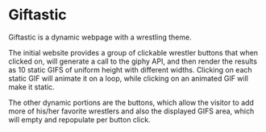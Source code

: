 # Giftastic

Giftastic is a dynamic webpage with a wrestling theme. 

The initial website provides a group of clickable wrestler buttons that when clicked on, will generate a call to the giphy API, 
and then render the results as 10 static GIFS of uniform height with different widths. 
Clicking on each static GIF will animate it on a loop, while clicking on an animated GIF will make it static.

The other dynamic portions are the buttons, which allow the visitor to add more of his/her favorite wrestlers and also the displayed GIFS 
area, which will empty and repopulate per button click.
